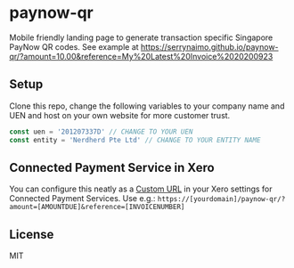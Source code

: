 # paynow-qr
Mobile friendly landing page to generate transaction specific Singapore PayNow QR codes.
See example at https://serrynaimo.github.io/paynow-qr/?amount=10.00&reference=My%20Latest%20Invoice%2020200923

## Setup
Clone this repo, change the following variables to your company name and UEN and host on your own website for more customer trust.
```js
const uen = '201207337D' // CHANGE TO YOUR UEN
const entity = 'Nerdherd Pte Ltd' // CHANGE TO YOUR ENTITY NAME
```

## Connected Payment Service in Xero
You can configure this neatly as a [Custom URL](https://central.xero.com/s/article/Custom-URL) in your Xero settings for Connected Payment Services. Use e.g.:
`https://[yourdomain]/paynow-qr/?amount=[AMOUNTDUE]&reference=[INVOICENUMBER]`

## License
MIT
